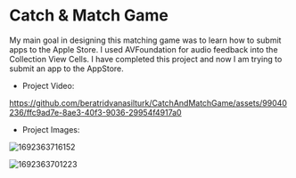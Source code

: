 # Catch & Match Game

My main goal in designing this matching game was to learn how to submit apps to the Apple Store. I used AVFoundation for audio feedback into the Collection View Cells. I have completed this project and now I am trying to submit an app to the AppStore.

- Project Video:

https://github.com/beratridvanasilturk/CatchAndMatchGame/assets/99040236/ffc9ad7e-8ae3-40f3-9036-29954f4917a0

- Project Images:


![1692363716152](https://github.com/beratridvanasilturk/CatchAndMatchGame/assets/99040236/883a194f-b35f-4da3-ac7d-e7fb582c6da6)

![1692363701223](https://github.com/beratridvanasilturk/CatchAndMatchGame/assets/99040236/906484c2-34c1-47b0-94e3-b016471b9684)
